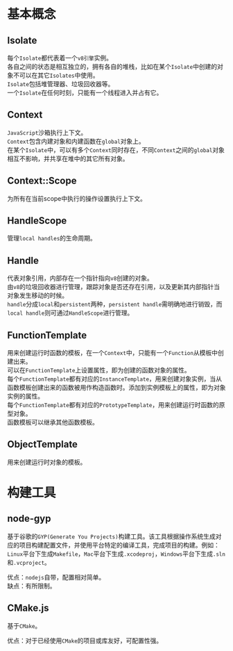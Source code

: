 # 基本概念

## Isolate
每个`Isolate`都代表着一个`v8引擎`实例。\
各自之间的状态是相互独立的，拥有各自的堆栈，比如在某个`Isolate`中创建的对象不可以在其它`Isolates`中使用。\
`Isolate`包括堆管理器、垃圾回收器等。\
一个`Isolate`在任何时刻，只能有一个线程进入并占有它。

## Context
`JavaScript`沙箱执行上下文。\
`Context`包含内建对象和内建函数在`global`对象上。\
在某个`Isolate`中，可以有多个`Context`同时存在，不同`Context`之间的`global`对象相互不影响，并共享在堆中的其它所有对象。

## Context::Scope
为所有在当前scope中执行的操作设置执行上下文。

## HandleScope
管理`local handles`的生命周期。

## Handle
代表对象引用，内部存在一个指针指向`v8`创建的对象。\
由`v8`的垃圾回收器进行管理，跟踪对象是否还存在引用，以及更新其内部指针当对象发生移动的时候。\
`handle`分成`local`和`persistent`两种，`persistent handle`需明确地进行销毁，而`local handle`则可通过`HandleScope`进行管理。

## FunctionTemplate
用来创建运行时函数的模板，在一个`Context`中，只能有一个`Function`从模板中创建出来。\
可以在`FunctionTemplate`上设置属性，即为创建的函数对象的属性。\
每个`FunctionTemplate`都有对应的`InstanceTemplate`，用来创建对象实例，当从函数模板创建出来的函数被用作构造函数时。添加到实例模板上的属性，即为对象实例的属性。\
每个`FunctionTemplate`都有对应的`PrototypeTemplate`，用来创建运行时函数的原型对象。\
函数模板可以继承其他函数模板。

## ObjectTemplate
用来创建运行时对象的模板。

# 构建工具

## node-gyp
基于谷歌的`GYP(Generate You Projects)`构建工具。该工具根据操作系统生成对应的项目构建配置文件，并使用平台特定的编译工具，完成项目的构建。例如：`Linux`平台下生成`Makefile`，`Mac`平台下生成`.xcodeproj`，`Windows`平台下生成`.sln`和`.vcproject`。

优点：`nodejs`自带，配置相对简单。\
缺点：有所限制。

## CMake.js
基于`CMake`。

优点：对于已经使用`CMake`的项目或库友好，可配置性强。